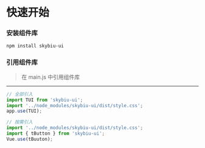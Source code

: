 # 快速开始

### 安装组件库

```
npm install skybiu-ui
```

### 引用组件库
> 在 main.js 中引用组件库

---
```javascript
// 全部引入
import TUI from 'skybiu-ui';
import '../node_modules/skybiu-ui/dist/style.css';
app.use(TUI);

// 按需引入
import '../node_modules/skybiu-ui/dist/style.css';
import { tButton } from 'skybiu-ui';
Vue.use(tBuuton);

```